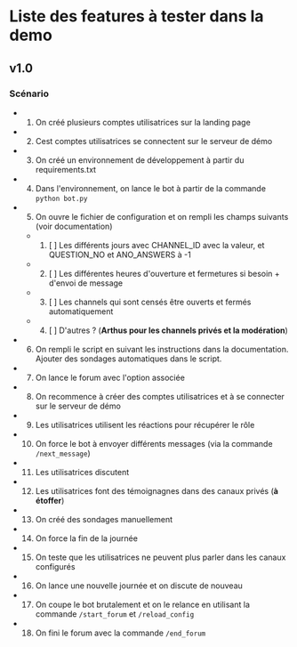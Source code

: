 # Liste des features à tester dans la demo

## v1.0

### Scénario

- 1. On créé plusieurs comptes utilisatrices sur la landing page
- 2. Cest comptes utilisatrices se connectent sur le serveur de démo
- 3. On créé un environnement de développement à partir du requirements.txt
- 4. Dans l'environnement, on lance le bot à partir de la commande `python bot.py`
- 5. On ouvre le fichier de configuration et on rempli les champs suivants (voir documentation)
  - 1. [ ] Les différents jours avec CHANNEL_ID avec la valeur, et QUESTION_NO et ANO_ANSWERS à -1
  - 2. [ ] Les différentes heures d'ouverture et fermetures si besoin + d'envoi de message
  - 3. [ ] Les channels qui sont censés être ouverts et fermés automatiquement
  - 4. [ ] D'autres ? (**Arthus pour les channels privés et la modération**)
- 6. On rempli le script en suivant les instructions dans la documentation. Ajouter des sondages automatiques dans le script.
- 7. On lance le forum avec l'option associée
- 8. On recommence à créer des comptes utilisatrices et à se connecter sur le serveur de démo
- 9. Les utilisatrices utilisent les réactions pour récupérer le rôle
- 10. On force le bot à envoyer différents messages (via la commande `/next_message`)
- 11. Les utilisatrices discutent
- 12. Les utilisatrices font des témoignagnes dans des canaux privés (**à étoffer**)
- 13. On créé des sondages manuellement
- 14. On force la fin de la journée
- 15. On teste que les utilisatrices ne peuvent plus parler dans les canaux configurés
- 16. On lance une nouvelle journée et on discute de nouveau
- 17. On coupe le bot brutalement et on le relance en utilisant la commande `/start_forum` et `/reload_config`
- 18. On fini le forum avec la commande `/end_forum`